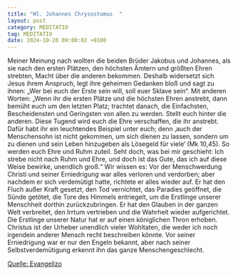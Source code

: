 ```yaml
---
title: "Hl. Johannes Chrysostomus  "
layout: post
category: MEDITATIO
tag: MEDITATIO
date: 2024-10-20 09:00:02 +0100
---
```

Meiner Meinung nach wollten die beiden Brüder Jakobus und Johannes, als sie nach den ersten Plätzen, den höchsten Ämtern und größten Ehren strebten, Macht über die anderen bekommen. Deshalb widersetzt sich Jesus ihrem Anspruch, legt ihre geheimen Gedanken bloß und sagt zu ihnen: „Wer bei euch der Erste sein will, soll euer Sklave sein“.<!--more--> Mit anderen Worten: „Wenn ihr die ersten Plätze und die höchsten Ehren anstrebt, dann bemüht euch um den letzten Platz; trachtet danach, die Einfachsten, Bescheidensten und Geringsten von allen zu werden. Stellt euch hinter die anderen. Diese Tugend wird euch die Ehre verschaffen, die ihr anstrebt. Dafür habt ihr ein leuchtendes Beispiel unter euch; denn ‚auch der Menschensohn ist nicht gekommen, um sich dienen zu lassen, sondern um zu dienen und sein Leben hinzugeben als Lösegeld für viele‘ (Mk 10,45). So werden euch Ehre und Ruhm zuteil. Seht doch, was bei mir geschieht: Ich strebe nicht nach Ruhm und Ehre, und doch ist das Gute, das ich auf diese Weise bewirke, unendlich groß.“
Wir wissen es: Vor der Menschwerdung Christi und seiner Erniedrigung war alles verloren und verdorben; aber nachdem er sich verdemütigt hatte, richtete er alles wieder auf. Er hat den Fluch außer Kraft gesetzt, den Tod vernichtet, das Paradies geöffnet, die Sünde getötet, die Tore des Himmels entriegelt, um die Erstlinge unserer Menschheit dorthin zurückzubringen. Er hat den Glauben in der ganzen Welt verbreitet, den Irrtum vertrieben und die Wahrheit wieder aufgerichtet. Die Erstlinge unserer Natur hat er auf einen königlichen Thron erhoben. Christus ist der Urheber unendlich vieler Wohltaten, die weder ich noch irgendein anderer Mensch recht beschreiben könnte. Vor seiner Erniedrigung war er nur den Engeln bekannt, aber nach seiner Selbstverdemütigung erkennt ihn das ganze Menschengeschlecht.


[Quelle: Evangelizo](https://evangeliumtagfuertag.org/DE/gospel)